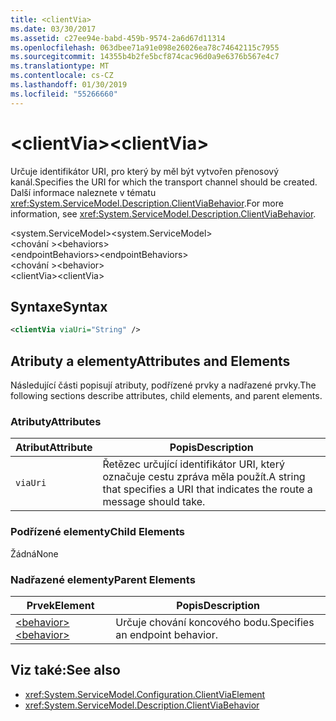 ```yaml
---
title: <clientVia>
ms.date: 03/30/2017
ms.assetid: c27ee94e-babd-459b-9574-2a6d67d11314
ms.openlocfilehash: 063dbee71a91e098e26026ea78c74642115c7955
ms.sourcegitcommit: 14355b4b2fe5bcf874cac96d0a9e6376b567e4c7
ms.translationtype: MT
ms.contentlocale: cs-CZ
ms.lasthandoff: 01/30/2019
ms.locfileid: "55266660"
---
```

# <a name="clientvia"></a><span data-ttu-id="a16e1-101">\<clientVia></span><span class="sxs-lookup"><span data-stu-id="a16e1-101">\<clientVia></span></span>
<span data-ttu-id="a16e1-102">Určuje identifikátor URI, pro který by měl být vytvořen přenosový kanál.</span><span class="sxs-lookup"><span data-stu-id="a16e1-102">Specifies the URI for which the transport channel should be created.</span></span> <span data-ttu-id="a16e1-103">Další informace naleznete v tématu <xref:System.ServiceModel.Description.ClientViaBehavior>.</span><span class="sxs-lookup"><span data-stu-id="a16e1-103">For more information, see <xref:System.ServiceModel.Description.ClientViaBehavior>.</span></span>  
  
 <span data-ttu-id="a16e1-104">\<system.ServiceModel></span><span class="sxs-lookup"><span data-stu-id="a16e1-104">\<system.ServiceModel></span></span>  
<span data-ttu-id="a16e1-105">\<chování ></span><span class="sxs-lookup"><span data-stu-id="a16e1-105">\<behaviors></span></span>  
<span data-ttu-id="a16e1-106">\<endpointBehaviors></span><span class="sxs-lookup"><span data-stu-id="a16e1-106">\<endpointBehaviors></span></span>  
<span data-ttu-id="a16e1-107">\<chování ></span><span class="sxs-lookup"><span data-stu-id="a16e1-107">\<behavior></span></span>  
<span data-ttu-id="a16e1-108">\<clientVia></span><span class="sxs-lookup"><span data-stu-id="a16e1-108">\<clientVia></span></span>  
  
## <a name="syntax"></a><span data-ttu-id="a16e1-109">Syntaxe</span><span class="sxs-lookup"><span data-stu-id="a16e1-109">Syntax</span></span>  
  
```xml  
<clientVia viaUri="String" />
```  
  
## <a name="attributes-and-elements"></a><span data-ttu-id="a16e1-110">Atributy a elementy</span><span class="sxs-lookup"><span data-stu-id="a16e1-110">Attributes and Elements</span></span>  
 <span data-ttu-id="a16e1-111">Následující části popisují atributy, podřízené prvky a nadřazené prvky.</span><span class="sxs-lookup"><span data-stu-id="a16e1-111">The following sections describe attributes, child elements, and parent elements.</span></span>  
  
### <a name="attributes"></a><span data-ttu-id="a16e1-112">Atributy</span><span class="sxs-lookup"><span data-stu-id="a16e1-112">Attributes</span></span>  
  
|<span data-ttu-id="a16e1-113">Atribut</span><span class="sxs-lookup"><span data-stu-id="a16e1-113">Attribute</span></span>|<span data-ttu-id="a16e1-114">Popis</span><span class="sxs-lookup"><span data-stu-id="a16e1-114">Description</span></span>|  
|---------------|-----------------|  
|`viaUri`|<span data-ttu-id="a16e1-115">Řetězec určující identifikátor URI, který označuje cestu zpráva měla použít.</span><span class="sxs-lookup"><span data-stu-id="a16e1-115">A string that specifies a URI that indicates the route a message should take.</span></span>|  
  
### <a name="child-elements"></a><span data-ttu-id="a16e1-116">Podřízené elementy</span><span class="sxs-lookup"><span data-stu-id="a16e1-116">Child Elements</span></span>  
 <span data-ttu-id="a16e1-117">Žádná</span><span class="sxs-lookup"><span data-stu-id="a16e1-117">None</span></span>  
  
### <a name="parent-elements"></a><span data-ttu-id="a16e1-118">Nadřazené elementy</span><span class="sxs-lookup"><span data-stu-id="a16e1-118">Parent Elements</span></span>  
  
|<span data-ttu-id="a16e1-119">Prvek</span><span class="sxs-lookup"><span data-stu-id="a16e1-119">Element</span></span>|<span data-ttu-id="a16e1-120">Popis</span><span class="sxs-lookup"><span data-stu-id="a16e1-120">Description</span></span>|  
|-------------|-----------------|  
|[<span data-ttu-id="a16e1-121">\<behavior></span><span class="sxs-lookup"><span data-stu-id="a16e1-121">\<behavior></span></span>](../../../../../docs/framework/configure-apps/file-schema/wcf/behavior-of-endpointbehaviors.md)|<span data-ttu-id="a16e1-122">Určuje chování koncového bodu.</span><span class="sxs-lookup"><span data-stu-id="a16e1-122">Specifies an endpoint behavior.</span></span>|  
  
## <a name="see-also"></a><span data-ttu-id="a16e1-123">Viz také:</span><span class="sxs-lookup"><span data-stu-id="a16e1-123">See also</span></span>
- <xref:System.ServiceModel.Configuration.ClientViaElement>
- <xref:System.ServiceModel.Description.ClientViaBehavior>
